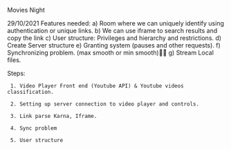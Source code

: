 Movies Night

29/10/2021
Features needed:
a) Room where we can uniquely identify using authentication or unique links.
b) We can use iframe to search results and copy the link
c) User structure: Privileges and hierarchy and restrictions.
d) Create Server structure
e) Granting system (pauses and other requests).
f) Synchronizing problem. (max smooth or min smooth)🐱‍🚀
g) Stream Local files.

Steps:

     1. Video Player Front end (Youtube API) & Youtube videos classification.

     2. Setting up server connection to video player and controls.

     3. Link parse Karna, Iframe.

     4. Sync problem

     5. User structure



